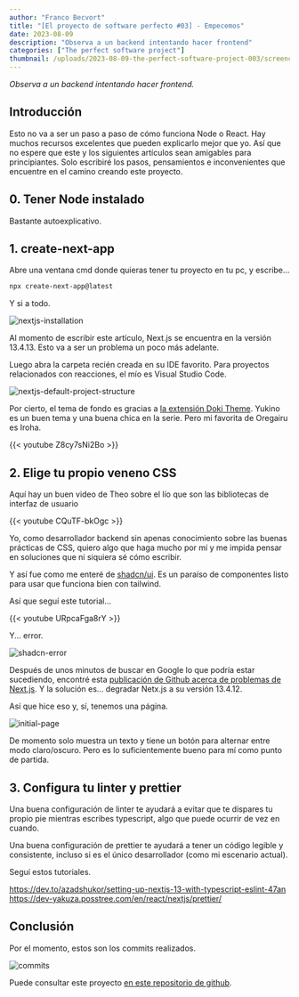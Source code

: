 ```yaml
---
author: "Franco Becvort"
title: "[El proyecto de software perfecto #03] - Empecemos"
date: 2023-08-09
description: "Observa a un backend intentando hacer frontend"
categories: ["The perfect software project"]
thumbnail: /uploads/2023-08-09-the-perfect-software-project-003/screencapture-localhost-3000-2023-08-08-17_13_23.png
---
```


_Observa a un backend intentando hacer frontend._

## Introducción

Esto no va a ser un paso a paso de cómo funciona Node o React. Hay muchos recursos excelentes que pueden explicarlo mejor que yo. Así que no espere que este y los siguientes artículos sean amigables para principiantes. Solo escribiré los pasos, pensamientos e inconvenientes que encuentre en el camino creando este proyecto.

## 0. Tener Node instalado

Bastante autoexplicativo.

## 1. create-next-app

Abre una ventana cmd donde quieras tener tu proyecto en tu pc, y escribe...

```bash
npx create-next-app@latest
```

Y si a todo.

![nextjs-installation](/uploads/2023-08-09-the-perfect-software-project-003/Screenshot-2023-08-08-153732.png)

Al momento de escribir este artículo, Next.js se encuentra en la versión 13.4.13. Esto va a ser un problema un poco más adelante.

Luego abra la carpeta recién creada en su IDE favorito. Para proyectos relacionados con reacciones, el mío es Visual Studio Code.

![nextjs-default-project-structure](/uploads/2023-08-09-the-perfect-software-project-003/Screenshot-2023-08-08-154207.png)

Por cierto, el tema de fondo es gracias a [la extensión Doki Theme](https://github.com/doki-theme/doki-theme-vscode). Yukino es un buen tema y una buena chica en la serie. Pero mi favorita de Oregairu es Iroha.

{{< youtube Z8cy7sNi2Bo >}}

## 2. Elige tu propio veneno CSS

Aquí hay un buen video de Theo sobre el lío que son las bibliotecas de interfaz de usuario

{{< youtube CQuTF-bkOgc >}}

Yo, como desarrollador backend sin apenas conocimiento sobre las buenas prácticas de CSS, quiero algo que haga mucho por mí y me impida pensar en soluciones que ni siquiera sé cómo escribir.

Y así fue como me enteré de [shadcn/ui](https://ui.shadcn.com/). Es un paraíso de componentes listo para usar que funciona bien con tailwind.

Así que seguí este tutorial...

{{< youtube URpcaFga8rY >}}

Y... error.

![shadcn-error](/uploads/2023-08-09-the-perfect-software-project-003/screencapture-localhost-3000-2023-08-08-16_46_35.png)

Después de unos minutos de buscar en Google lo que podría estar sucediendo, encontré esta [publicación de Github acerca de problemas de Next.js](https://github.com/vercel/next.js/issues/53605). Y la solución es... degradar Netx.js a su versión 13.4.12.

Así que hice eso y, sí, tenemos una página.

![initial-page](/uploads/2023-08-09-the-perfect-software-project-003/screencapture-localhost-3000-2023-08-08-17_13_23.png)

De momento solo muestra un texto y tiene un botón para alternar entre modo claro/oscuro. Pero es lo suficientemente bueno para mí como punto de partida.

## 3. Configura tu linter y prettier

Una buena configuración de linter te ayudará a evitar que te dispares tu propio pie mientras escribes typescript, algo que puede ocurrir de vez en cuando.

Una buena configuración de prettier te ayudará a tener un código legible y consistente, incluso si es el único desarrollador (como mi escenario actual).

Seguí estos tutoriales.

https://dev.to/azadshukor/setting-up-nextjs-13-with-typescript-eslint-47an
https://dev-yakuza.posstree.com/en/react/nextjs/prettier/

## Conclusión

Por el momento, estos son los commits realizados.

![commits](/uploads/2023-08-09-the-perfect-software-project-003/Screenshot-2023-08-08-21-921.png)

Puede consultar este proyecto [en este repositorio de github](https://github.com/franBec/sigem-monolith).
